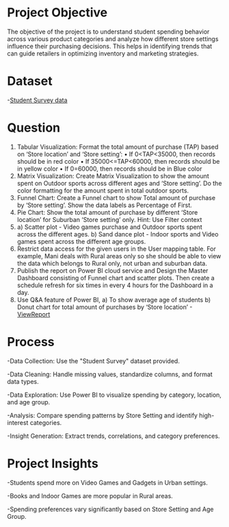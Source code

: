  # Project Objective
The objective of the project is to understand student spending behavior across various product categories and analyze how different store settings influence their purchasing decisions. This helps in identifying trends that can guide retailers in optimizing inventory and marketing strategies.

# Dataset
-<a href="https://github.com/Swetha2403/Student-Spending-Analysis-Dashboard/blob/main/Student%20Survey.xls">Student Survey data</a>

# Question
1. Tabular Visualization: Format the total amount of purchase (TAP) based on ‘Store location’ and ‘Store setting’:
    • If 0<TAP<35000, then records should be in red color
    • If 35000<=TAP<60000, then records should be in yellow color 
    • If 0=60000, then records should be in Blue color 
2. Matrix Visualization: Create Matrix Visualization to show the amount spent on Outdoor sports across different ages and ‘Store setting’. Do the color formatting for the amount spent in total outdoor sports.
3. Funnel Chart: Create a Funnel chart to show Total amount of purchase by ‘Store setting’. Show the data labels as Percentage of First.
4. Pie Chart: Show the total amount of purchase by different ‘Store location’ for Suburban ‘Store setting’ only.
   Hint: Use Filter context
5. a) Scatter plot - Video games purchase and Outdoor sports spent across the different ages.
   b) Sand dance plot - Indoor sports and Video games spent across the different age groups. 
6. Restrict data access for the given users in the User mapping table. For example, Mani deals with Rural areas only so she should be able to view the data which belongs to Rural only, not urban and suburban         data. 
7. Publish the report on Power BI cloud service and Design the Master Dashboard consisting of Funnel chart and scatter plots. Then create a schedule refresh for six times in every 4 hours for the Dashboard in a      day.
8. Use Q&A feature of Power BI,
   a) To show average age of students 
   b) Donut chart for total amount of purchases by ‘Store location’
-<a href="https://github.com/Swetha2403/Student-Spending-Analysis-Dashboard/tree/main/screeen%20shot">ViewReport</a>

# Process
-Data Collection: Use the "Student Survey" dataset provided.

-Data Cleaning: Handle missing values, standardize columns, and format data types.

-Data Exploration: Use Power BI to visualize spending by category, location, and age group.

-Analysis: Compare spending patterns by Store Setting and identify high-interest categories.

-Insight Generation: Extract trends, correlations, and category preferences.

# Project Insights
-Students spend more on Video Games and Gadgets in Urban settings.

-Books and Indoor Games are more popular in Rural areas.

-Spending preferences vary significantly based on Store Setting and Age Group.




